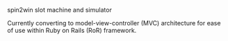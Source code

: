 spin2win slot machine and simulator

Currently converting to model-view-controller (MVC) architecture for ease of use within Ruby on Rails (RoR) framework.
